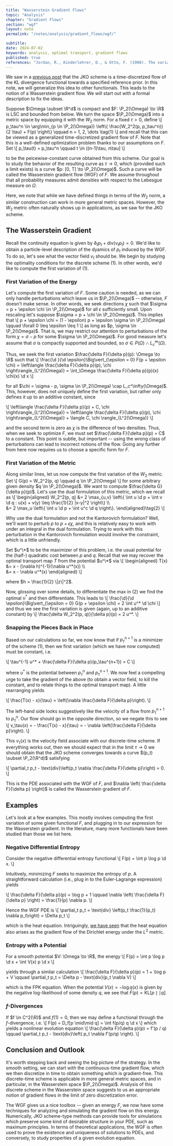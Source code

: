 ```yaml
---
title: "Wasserstein Gradient Flows"
topic: "Analysis"
chapter: "Gradient Flows"
section: "wgf"
layout: note
permalink: "/notes/analysis/gradient_flows/wgf/"

subtitle: 
date: 2024-07-02
keywords: analysis, optimal transport, gradient flows
published: true
references: "Jordan, R., Kinderlehrer, D., & Otto, F. (1998). The variational formulation of the Fokker--Planck equation. SIAM journal on mathematical analysis, 29(1), 1-17.; Hamfeldt, B. (2019) Gradient flows in the Wasserstein metric. https://www.youtube.com/watch?v=zzGBxAqJV0Q"
---
```


We saw in a <a href="../jko/">previous post</a> that the JKO scheme is a time-discretzed flow of the KL divergence functional towards a specified reference prior. In this note, we will generalize this idea to other functionals. This leads to the notion of a Wasserstein gradient flow. We will start out with a formal description to fix the ideas.

Suppose $\Omega \subset \R^d$ is compact and $F: \P_2(\Omega) \to \R$ is LSC and bounded from below. We turn the space $\P_2(\Omega)$ into a metric space by equipping it with the $W_2$ norm. For a fixed $\tau > 0$, define
\\[
p_\tau^n \in \arg\min_{p \in \P_2(\Omega)} \left\\{ \frac{W_2^2(p, p_\tau^n)}{2 \tau} + F(p) \right\\} \qquad n = 1, 2, \dots \tag{1}
\\]
and recall that this can be viewed as a generalized time-discretized gradient flow of $F$. Note that this is a well-defined optimization problem thanks to our assumptions on $F$. Set
\\[
p_\tau(t) = p_\tau^n \qquad t \in ((n-1)\tau, n\tau]
\\]

to be the peicewise-constant curve obtained from this scheme. Our goal is to study the behavior of the resulting curve as $\tau \to 0$, which (provided such a limit exists) is a curve $p: [0, T] \to \P_2(\Omega)$. Such a curve will be called the Wasserstein gradient flow (WGF) of $F$. We assume throughout that all probability measures admit densities with respect to the Lebesgue measure on $\Omega$. 

Here, we note that while we have defined things in terms of the $W_2$ norm, a similar construction can work in more general metric spaces. However, the $W_2$ metric often naturally shows up in applications, as we saw for the JKO scheme.

## The Wasserstein Gradient

Recall the continuity equation is given by $\partial_t p_t + \text{div}(v_t p_t) = 0$. We'd like to obtain a particle-level description of the dyamics of $p_t$ induced by the WGF. To do so, let's see what the vector field $v_t$ should be. We begin by studying the optimality conditions for the discrete scheme (1). In other words, we'd like to compute the first variation of (1).

### First Variation of the Energy
Let's compute the first variation of $F$. Some caution is needed, as we can only handle perturbations which leave us in $\P_2(\Omega)$ -- otherwise, $F$ doesn't make sense. In other words, we seek directions $\chi$ such that $\sigma = p + \epsilon \chi \in \P_2(\Omega)$ for all $\epsilon$ sufficiently small. Upon rescaling let's suppose $\sigma = p + \chi \in \P_2(\Omega)$. This implies that
\\[
p + \epsilon \chi = (1 - \epsilon) p + \epsilon \sigma \in \P_2(\Omega) \qquad \forall 0 \leq \epsilon \leq 1 
\\]
as long as $p, \sigma \in \P_2(\Omega)$. That is, we may restrict our attention to perturbations of the form $\chi = \sigma - p$ for some $\sigma \in \P_2(\Omega)$. For good measure let's assume that $\sigma$ is compactly supported and bounded, so $\sigma \in P(\Omega) \cap L_c^\infty(\Omega)$.

Thus, we seek the first variation $\frac{\delta F}{\delta p}(p): \Omega \to \R$ such that
\\[
\frac{\d }{\d \epsilon}\Big\vert_{\epsilon = 0} F(p + \epsilon \chi) = \left\langle \frac{\delta F}{\delta p}(p), \chi \right\rangle_{L^2(\Omega)} = \int_\Omega \frac{\delta F}{\delta p}(p)(x) \chi(x) \d x
\\]

for all $\chi = \sigma - p, \sigma \in \P_2(\Omega) \cap L_c^\infty(\Omega)$. This, however, does not uniquely define the first variation, but rather only defines it up to an additive constant, since

\\[
\left\langle \frac{\delta F}{\delta p}(p) + C, \chi \right\rangle_{L^2(\Omega)} = \left\langle \frac{\delta F}{\delta p}(p), \chi \right\rangle_{L^2(\Omega)} + \langle C, \chi \rangle_{L^2(\Omega)}
\\]

and the second term is zero as $\chi$ is the difference of two densities. Thus, when we seek to optimize $F$, we must set $\frac{\delta F}{\delta p}(p) = C$ to a constant. This point is subtle, but important -- using the wrong class of perturbations can lead to incorrect notions of the flow. Going any further from here now requires us to choose a specific form for $F$. 

### First Variation of the Metric

Along similar lines, let us now compute the first variation of the $W_2$ metric. Set
\\[
G(p) = W_2^2(p, q) \qquad q \in \P_2(\Omega)
\\]
for some arbitrary given density $q \in \P_2(\Omega)$. We want to compute $\frac{\delta G}{\delta p}(p)$. Let's use the dual formulation of this metric, which we recall as
\\[
\begin{aligned}
W_2^2(p, q) &= 2 \max_{u,v} \left\\{ \int u \d p + \int v \d q : u(x) + v(y) \leq \frac{1}{2} |x-y|^2 \right\\} \\\\\
&= 2 \max_u \left\\{ \int u \d p + \int u^c \d q \right\\}. 
\end{aligned}\tag{2}
\\]

Why use the dual formulation and not the Kantorovich formulation? Well, we'll want to perturb $p$ to $p + \epsilon \chi$, and this is relatively easy to work with under an integral in the dual formulation. Trying to work with this perturbation in the Kantorovich formulation would involve the constraint, which is a little unfriendly. 

Set $u^\*$ to be the maximizer of this problem, i.e. the usual potential for the (half-) quadratic cost between $p$ and $q$. Recall that we may recover the optimal transport map $T$ from the potential $u^\*$ via
\\[
\begin{aligned}
T(x) &= x - (\nabla h)^{-1}(\nabla u^\*(x)) \\\\\
&= x - \nabla u^\*(x)
\end{aligned}
\\]

where $h = \frac{1}{2} \|z\|^2$.

Now, glossing over some details, to differentiate the max in (2) we find the optimal $u^*$ and then differentiate. This leads to
\\[
\frac{\d}{\d \epsilon}\Big\vert_{\epsilon = 0} G(p + \epsilon \chi) = 2 \int u^\* \d \chi
\\]
and thus we see the first variation is given (again, up to an additive constant) by
\\[
\frac{\delta W_2^2(p, q)}{\delta p}(p) = 2 u^\*.
\\]

### Snapping the Pieces Back in Place

Based on our calculations so far, we now know that if $p_\tau^{n+1}$ is a minimizer of the scheme (1), then we first variation (which we have now computed) must be constant, i.e.

\\[
\tau^{-1} u^* + \frac{\delta F}{\delta p}(p_\tau^{n+1}) = C
\\]

where $u^*$ is the potential between $p_\tau^n$ and $p_\tau^{n+1}$. We now feel a compelling urge to take the gradient of the above (to obtain a vector field, to kill the constant, and to relate things to the optimal transport map). A little rearranging yields

\\[
\frac{T(x) - x}{\tau} = \left(\nabla \frac{\delta F}{\delta p}\right).
\\]

The left-hand side looks suggestively like the velocity of a flow from $p_\tau^{n+1}$ to $p_\tau^n$. Our flow should go in the opposite direction, so we negate this to see
\\[
v_\tau(x) = - \frac{T(x) - x}{\tau} = - \nabla \left(\frac{\delta F}{\delta p}\right).
\\]

This $v_\tau(x)$ is the velocity field associate with our discrete-time scheme. If everything works out, then we should expect that in the limit $\tau \to 0$ we should obtain that the JKO scheme converges towards a curve $(p_t) \subset \P_2(\R^d)$ satisfying

\\[
\partial_t p_t - \text{div}\left(p_t \nabla \frac{\delta F}{\delta p}\right) = 0.
\\]

This is the PDE associated with the WGF of $F$, and $\nabla \left( \frac{\delta F}{\delta p} \right)$ is called the Wasserstein gradient of $F$.

## Examples

Let's look at a few examples. This mostly involves computing the first variation of some given functional $F$, and plugging in to our expression for the Wasserstein gradient. In the literature, many more functionals have been studied than those we list here.

### Negative Differential Entropy

Consider the negative differential entropy functional
\\[
F(p) = \int p \log p \d x.
\\]

Intuitively, minimizing $F$ seeks to maximize the entropy of $p$. A straightforward calculation (i.e., plug in to the Euler-Lagrange expression) yields

\\[
\frac{\delta F}{\delta p}(p) = \log p + 1 \qquad \nabla \left( \frac{\delta F}{\delta p} \right) = \frac{1}{p} \nabla p.
\\]

Hence the WGF PDE is
\\[
\partial_t p_t = \text{div} \left(p_t \frac{1}{p_t} \nabla p_t\right) = \Delta p_t
\\]

which is the heat equation. Intriguingly, <a href='../jko/'>we have seen</a> that the heat equation also arises as the gradient flow of the Dirichlet energy under the $L^2$ metric.

### Entropy with a Potential

For a smooth potential $V: \Omega \to \R$, the energy
\\[
F(p) = \int p \log p \d x + \int V(x) p \d x
\\]

yields through a similar calculation
\\[
\frac{\delta F}{\delta p}(p) = 1 + \log p + V \qquad \partial_t p_t = \Delta p - \text{div}(p_t \nabla V)
\\]

which is the FPK equation. When the potential $V(x) = -\log q(x)$ is given by the negative log-likelihood of some density $q$, we see that $F(p) = \text{KL}[p \mid\mid q]$.

### $f$-Divergences

If $f \in C^2(\R)$ and $f(1) = 0$, then we may define a functional through the $f$-divergence, i.e.
\\[
F(p) = D_f[p \mid\mid q] = \int f(p/q) q \d x
\\]
which yields a nonlinear evolution equation
\\[
\frac{\delta F}{\delta p}(p) = f'(p / q) \qquad \partial_t p_t - \text{div}\left( p_t \nabla f'(p/q) \right).
\\]

## Conclusion and Outlook

It's worth stepping back and seeing the big picture of the strategy. In the smooth setting, we can start with the continuous-time gradient flow, which we then discretize in time to obtain something which is gradient-free. This discrete-time scheme is applicable in more general metric spaces, and in particular, in the Wasserstein space $\P_2(\Omega)$. Analysis of this discrete scheme in the Wasserstein space suggests to us an appropriate notion of gradient flows in the limit of zero discretization error.

The WGF gives us a nice toolbox -- given an energy $F$, we now have some techniques for analyzing and simulating the gradient flow on this energy. Numerically, JKO scheme-type methods can provide tools for simulations which preserve some kind of desirable structure in your PDE, such as maximum principles. In terms of theoretical applications, the WGF is often used to prove the existence and uniqueness of solutions to PDEs, and conversely, to study properties of a given evolution equation. 

